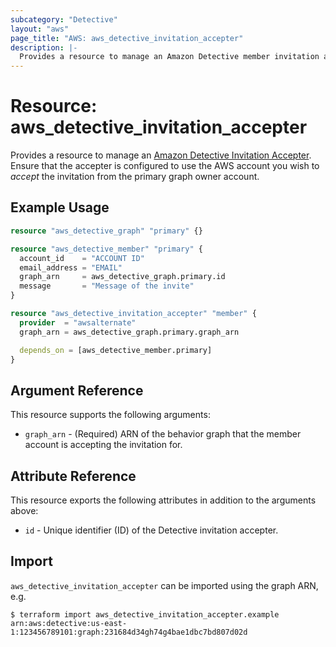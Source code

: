 ```yaml
---
subcategory: "Detective"
layout: "aws"
page_title: "AWS: aws_detective_invitation_accepter"
description: |-
  Provides a resource to manage an Amazon Detective member invitation accepter.
---
```


# Resource: aws_detective_invitation_accepter

Provides a resource to manage an [Amazon Detective Invitation Accepter](https://docs.aws.amazon.com/detective/latest/APIReference/API_AcceptInvitation.html). Ensure that the accepter is configured to use the AWS account you wish to _accept_ the invitation from the primary graph owner account.

## Example Usage

```terraform
resource "aws_detective_graph" "primary" {}

resource "aws_detective_member" "primary" {
  account_id    = "ACCOUNT ID"
  email_address = "EMAIL"
  graph_arn     = aws_detective_graph.primary.id
  message       = "Message of the invite"
}

resource "aws_detective_invitation_accepter" "member" {
  provider  = "awsalternate"
  graph_arn = aws_detective_graph.primary.graph_arn

  depends_on = [aws_detective_member.primary]
}
```

## Argument Reference

This resource supports the following arguments:

* `graph_arn` - (Required) ARN of the behavior graph that the member account is accepting the invitation for.

## Attribute Reference

This resource exports the following attributes in addition to the arguments above:

* `id` - Unique identifier (ID) of the Detective invitation accepter.

## Import

`aws_detective_invitation_accepter` can be imported using the graph ARN, e.g.

```
$ terraform import aws_detective_invitation_accepter.example arn:aws:detective:us-east-1:123456789101:graph:231684d34gh74g4bae1dbc7bd807d02d
```
